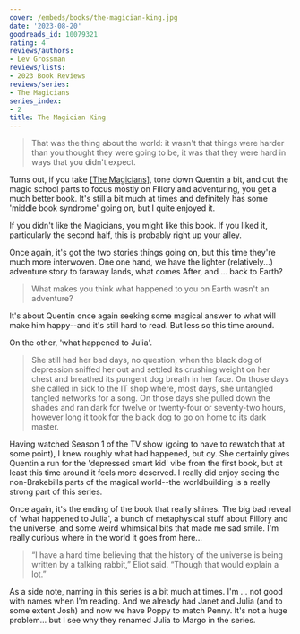 ```yaml
---
cover: /embeds/books/the-magician-king.jpg
date: '2023-08-20'
goodreads_id: 10079321
rating: 4
reviews/authors:
- Lev Grossman
reviews/lists:
- 2023 Book Reviews
reviews/series:
- The Magicians
series_index:
- 2
title: The Magician King
---
```

> That was the thing about the world: it wasn't that things were harder than you thought they were going to be, it was that they were hard in ways that you didn't expect.

Turns out, if you take [[The Magicians]](), tone down Quentin a bit, and cut the magic school parts to focus mostly on Fillory and adventuring, you get a much better book. It's still a bit much at times and definitely has some 'middle book syndrome' going on, but I quite enjoyed it. 

If you didn't like the Magicians, you might like this book. If you liked it, particularly the second half, this is probably right up your alley.

<!--more-->

Once again, it's got the two stories things going on, but this time they're much more interwoven. One one hand, we have the lighter (relatively...) adventure story to faraway lands, what comes After, and ... back to Earth?

> What makes you think what happened to you on Earth wasn't an adventure?

It's about Quentin once again seeking some magical answer to what will make him happy--and it's still hard to read. But less so this time around. 

On the other, 'what happened to Julia'.

> She still had her bad days, no question, when the black dog of depression sniffed her out and settled its crushing weight on her chest and breathed its pungent dog breath in her face. On those days she called in sick to the IT shop where, most days, she untangled tangled networks for a song. On those days she pulled down the shades and ran dark for twelve or twenty-four or seventy-two hours, however long it took for the black dog to go on home to its dark master.

Having watched Season 1 of the TV show (going to have to rewatch that at some point), I knew roughly what had happened, but oy. She certainly gives Quentin a run for the 'depressed smart kid' vibe from the first book, but at least this time around it feels more deserved. I really did enjoy seeing the non-Brakebills parts of the magical world--the worldbuilding is a really strong part of this series. 

Once again, it's the ending of the book that really shines. The big bad reveal of 'what happened to Julia', a bunch of metaphysical stuff about Fillory and the universe, and some weird whimsical bits that made me sad smile. I'm really curious where in the world it goes from here...

> “I have a hard time believing that the history of the universe is being written by a talking rabbit,” Eliot said. “Though that would explain a lot.” 

As a side note, naming in this series is a bit much at times. I'm ... not good with names when I'm reading. And we already had Janet and Julia (and to some extent Josh) and now we have Poppy to match Penny. It's not a huge problem... but I see why they renamed Julia to Margo in the series. 